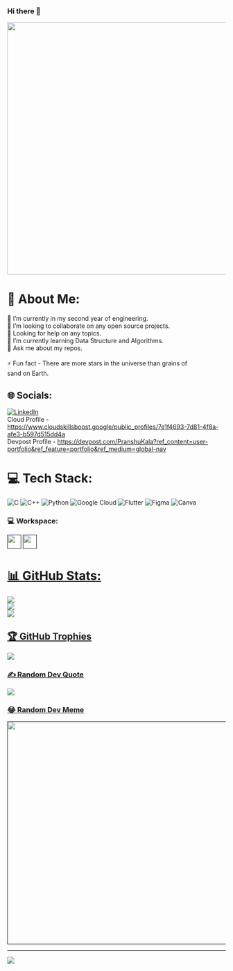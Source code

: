 ### Hi there 👋

<img src="https://i.pinimg.com/originals/8d/7e/96/8d7e9674a2150af56d27c2ff47e830a1.gif" width="720px" height="580px">

# 💫 About Me:
🔭 I’m currently in my second year of engineering.<br>👯 I’m looking to collaborate on any open source projects.<br>🤝 Looking for help on any topics.<br>🌱 I’m currently learning Data Structure and Algorithms.<br>💬 Ask me about my repos.<br><br>⚡ Fun fact - There are more stars in the universe than grains of <br>      sand on Earth.

## 🌐 Socials:
[![LinkedIn](https://img.shields.io/badge/LinkedIn-%230077B5.svg?logo=linkedin&logoColor=white)](https://linkedin.com/in/pranshu-kala-b2b188253) 
<br>
Cloud Profile - https://www.cloudskillsboost.google/public_profiles/7e1f4693-7d81-4f8a-afe3-b597d515dd4a <br>
Devpost Profile - https://devpost.com/PranshuKala?ref_content=user-portfolio&ref_feature=portfolio&ref_medium=global-nav <br>


# 💻 Tech Stack:
![C](https://img.shields.io/badge/c-%2300599C.svg?style=flat&logo=c&logoColor=white) ![C++](https://img.shields.io/badge/c++-%2300599C.svg?style=flat&logo=c%2B%2B&logoColor=white) ![Python](https://img.shields.io/badge/python-3670A0?style=flat&logo=python&logoColor=ffdd54) ![Google Cloud](https://img.shields.io/badge/Google%20Cloud-%234285F4.svg?style=flat&logo=google-cloud&logoColor=white) ![Flutter](https://img.shields.io/badge/Flutter-%2302569B.svg?style=flat&logo=Flutter&logoColor=white) 	![Figma](https://img.shields.io/badge/figma-%23F24E1E.svg?style=flat&logo=figma&logoColor=white) ![Canva](https://img.shields.io/badge/Canva-%2300C4CC.svg?style=flat&logo=Canva&logoColor=white)

### 💻 Workspace:
<p align="left"> <a href="" target="_blank" rel="noreferrer"><img src="https://upload.wikimedia.org/wikipedia/commons/thumb/5/5f/Windows_logo_-_2012.svg/88px-Windows_logo_-_2012.svg.png?20200408080750" width="32" height="32" /></a> <a href="" target="_blank" rel="noreferrer"><img src="https://pnggrid.com/wp-content/uploads/2021/06/Windows-11-Icon-Logo.png" width="32" height="32" />


# 📊 GitHub Stats:
![](https://github-readme-stats.vercel.app/api?username=PranshuKala&theme=nightowl&hide_border=false&include_all_commits=true&count_private=true)<br/>
![](https://github-readme-streak-stats.herokuapp.com/?user=PranshuKala&theme=nightowl&hide_border=false)<br/>
![](https://github-readme-stats.vercel.app/api/top-langs/?username=PranshuKala&theme=nightowl&hide_border=false&include_all_commits=true&count_private=true&layout=compact)

## 🏆 GitHub Trophies
![](https://github-profile-trophy.vercel.app/?username=PranshuKala&theme=radical&no-frame=false&no-bg=false&margin-w=4)



### ✍️ Random Dev Quote
![](https://quotes-github-readme.vercel.app/api?type=horizontal&theme=tokyonight)

### 😂 Random Dev Meme
<img src="https://random-memer.herokuapp.com/" width="512px"/>

---
[![](https://visitcount.itsvg.in/api?id=PranshuKala&icon=1&color=6)](https://visitcount.itsvg.in)











